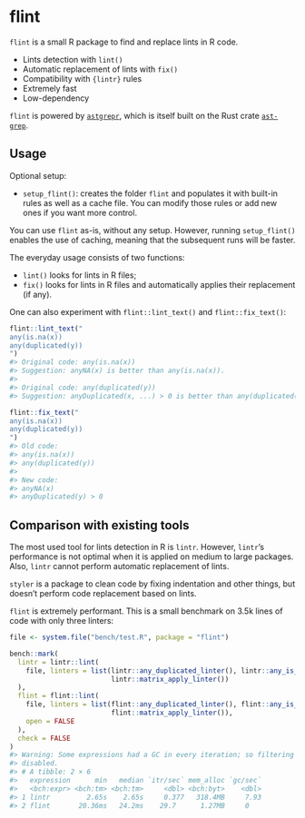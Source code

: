 
<!-- README.md is generated from README.Rmd. Please edit that file -->

# flint

`flint` is a small R package to find and replace lints in R code.

- Lints detection with `lint()`
- Automatic replacement of lints with `fix()`
- Compatibility with `{lintr}` rules
- Extremely fast
- Low-dependency

`flint` is powered by
[`astgrepr`](https://github.com/etiennebacher/astgrepr/), which is
itself built on the Rust crate
[`ast-grep`](https://ast-grep.github.io/).

## Usage

Optional setup:

- `setup_flint()`: creates the folder `flint` and populates it with
  built-in rules as well as a cache file. You can modify those rules or
  add new ones if you want more control.

You can use `flint` as-is, without any setup. However, running
`setup_flint()` enables the use of caching, meaning that the subsequent
runs will be faster.

The everyday usage consists of two functions:

- `lint()` looks for lints in R files;
- `fix()` looks for lints in R files and automatically applies their
  replacement (if any).

One can also experiment with `flint::lint_text()` and
`flint::fix_text()`:

``` r
flint::lint_text("
any(is.na(x))
any(duplicated(y))
")
#> Original code: any(is.na(x)) 
#> Suggestion: anyNA(x) is better than any(is.na(x)). 
#> 
#> Original code: any(duplicated(y)) 
#> Suggestion: anyDuplicated(x, ...) > 0 is better than any(duplicated(x), ...).
```

``` r
flint::fix_text("
any(is.na(x))
any(duplicated(y))
")
#> Old code:
#> any(is.na(x))
#> any(duplicated(y))
#> 
#> New code:
#> anyNA(x)
#> anyDuplicated(y) > 0
```

## Comparison with existing tools

The most used tool for lints detection in R is `lintr`. However,
`lintr`’s performance is not optimal when it is applied on medium to
large packages. Also, `lintr` cannot perform automatic replacement of
lints.

`styler` is a package to clean code by fixing indentation and other
things, but doesn’t perform code replacement based on lints.

`flint` is extremely performant. This is a small benchmark on 3.5k lines
of code with only three linters:

``` r
file <- system.file("bench/test.R", package = "flint")

bench::mark(
  lintr = lintr::lint(
    file, linters = list(lintr::any_duplicated_linter(), lintr::any_is_na_linter(),
                         lintr::matrix_apply_linter())
  ),
  flint = flint::lint(
    file, linters = list(flint::any_duplicated_linter(), flint::any_is_na_linter(),
                         flint::matrix_apply_linter()), 
    open = FALSE
  ),
  check = FALSE
)
#> Warning: Some expressions had a GC in every iteration; so filtering is
#> disabled.
#> # A tibble: 2 × 6
#>   expression      min   median `itr/sec` mem_alloc `gc/sec`
#>   <bch:expr> <bch:tm> <bch:tm>     <dbl> <bch:byt>    <dbl>
#> 1 lintr         2.65s    2.65s     0.377   318.4MB     7.93
#> 2 flint       20.36ms   24.2ms    29.7      1.27MB     0
```
